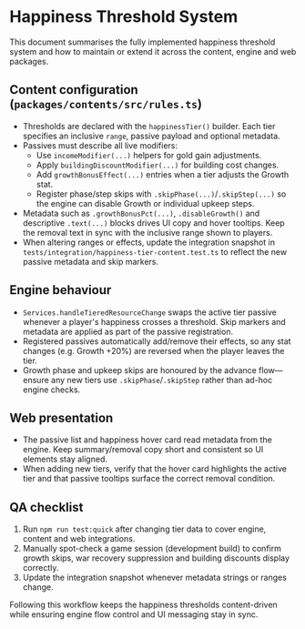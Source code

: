 # Happiness Threshold System

This document summarises the fully implemented happiness threshold system and
how to maintain or extend it across the content, engine and web packages.

## Content configuration (`packages/contents/src/rules.ts`)

- Thresholds are declared with the `happinessTier()` builder. Each tier specifies
  an inclusive `range`, passive payload and optional metadata.
- Passives must describe all live modifiers:
  - Use `incomeModifier(...)` helpers for gold gain adjustments.
  - Apply `buildingDiscountModifier(...)` for building cost changes.
  - Add `growthBonusEffect(...)` entries when a tier adjusts the Growth stat.
  - Register phase/step skips with `.skipPhase(...)`/`.skipStep(...)` so the
    engine can disable Growth or individual upkeep steps.
- Metadata such as `.growthBonusPct(...)`, `.disableGrowth()` and descriptive
  `.text(...)` blocks drives UI copy and hover tooltips. Keep the removal text in
  sync with the inclusive range shown to players.
- When altering ranges or effects, update the integration snapshot in
  `tests/integration/happiness-tier-content.test.ts` to reflect the new passive
  metadata and skip markers.

## Engine behaviour

- `Services.handleTieredResourceChange` swaps the active tier passive whenever a
  player's happiness crosses a threshold. Skip markers and metadata are applied
  as part of the passive registration.
- Registered passives automatically add/remove their effects, so any stat
  changes (e.g. Growth +20%) are reversed when the player leaves the tier.
- Growth phase and upkeep skips are honoured by the advance flow—ensure any new
  tiers use `.skipPhase`/`.skipStep` rather than ad-hoc engine checks.

## Web presentation

- The passive list and happiness hover card read metadata from the engine. Keep
  summary/removal copy short and consistent so UI elements stay aligned.
- When adding new tiers, verify that the hover card highlights the active tier
  and that passive tooltips surface the correct removal condition.

## QA checklist

1. Run `npm run test:quick` after changing tier data to cover engine, content
   and web integrations.
2. Manually spot-check a game session (development build) to confirm growth
   skips, war recovery suppression and building discounts display correctly.
3. Update the integration snapshot whenever metadata strings or ranges change.

Following this workflow keeps the happiness thresholds content-driven while
ensuring engine flow control and UI messaging stay in sync.
